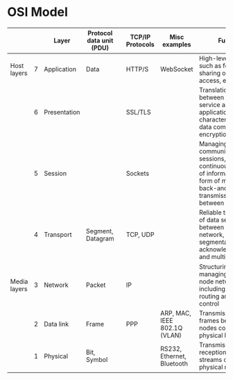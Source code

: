# OSI Model

|              |     | Layer        | Protocol data unit (PDU) |                                      | TCP/IP Protocols | Misc examples                | Function                                                                                                                                         |
| ------------ | --- | ------------ | ------------------------ | ------------------------------------ | ---------------- | ---------------------------- | ------------------------------------------------------------------------------------------------------------------------------------------------ |
| Host layers  | 7   | Application  | Data                     |                                      | HTTP/S           | WebSocket                    | High-level protocols such as for resource sharing or remote file access, e.g. HTTP.                                                              |
|              | 6   | Presentation |                          |                                      | SSL/TLS          |                              | Translation of data between a networking service and an application; including character encoding, data compression and encryption/decryption    |
|              | 5   | Session      |                          |                                      | Sockets          |                              | Managing communication sessions, i.e., continuous exchange of information in the form of multiple back-and-forth transmissions between two nodes |
|              | 4   | Transport    | Segment, Datagram        | ![Alt text](images/OSI-Layer-4-Segment.png) | TCP, UDP         |                              | Reliable transmission of data segments between points on a network, including segmentation, acknowledgement and multiplexing                     |
| Media layers | 3   | Network      | Packet                   | ![Packet](images/OSI-Layer-3-Packet.png)    | IP               |                              | Structuring and managing a multi-node network, including addressing, routing and traffic control                                                 |
|              | 2   | Data link    | Frame                    | ![Frame](images/OSI-Layer-2-Frame.png)      | PPP              | ARP, MAC, IEEE 802.1Q (VLAN) | Transmission of data frames between two nodes connected by a physical layer                                                                      |
|              | 1   | Physical     | Bit, Symbol              | ![Bit](images/OSI-Layer-1-Bit.png)          |                  | RS232, Ethernet, Bluetooth   | Transmission and reception of raw bit streams over a physical medium                                                                             |
